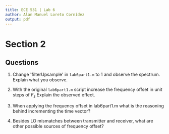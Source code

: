 ```yaml
---
title: ECE 531 | Lab 6
author: Alan Manuel Loreto Cornídez
output: pdf
---
```


# Section 2

## Questions

1. Change 'filterUpsample' in `lab6part1.m` to 1 and observe the spectrum.
   Explain what you observe.
2. With the original `lab6part1.m` script increase the frequency offset in unit
   steps of $F_{s}$ Explain the observed effect.

3. When applying the frequency offset in lab6part1.m what is the reasoning
   behind incrementing the time vector?

4. Besides LO mismatches between transmitter and receiver, what are other
   possible sources of frequency offset?
